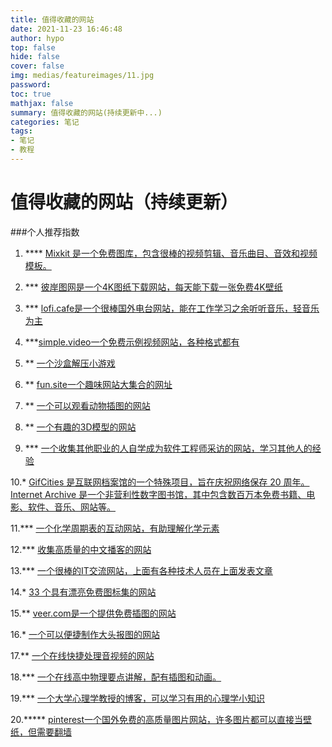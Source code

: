 ```yaml
---
title: 值得收藏的网站
date: 2021-11-23 16:46:48
author: hypo
top: false
hide: false
cover: false
img: medias/featureimages/11.jpg
password:
toc: true
mathjax: false
summary: 值得收藏的网站(持续更新中...)
categories: 笔记
tags:
- 笔记
- 教程
---
```


# 值得收藏的网站（持续更新）
###个人推荐指数

1. **** [Mixkit 是一个免费图库，包含很棒的视频剪辑、音乐曲目、音效和视频模板。](https://mixkit.co/)

2. *** [彼岸图网是一个4K图纸下载网站，每天能下载一张免费4K壁纸](https://pic.netbian.com/)

3. *** [lofi.cafe是一个很棒国外电台网站，能在工作学习之余听听音乐，轻音乐为主](https://www.lofi.cafe/)

4. ***[simple.video一个免费示例视频网站，各种格式都有](https://sample-videos.com/index.php#sample-mp4-video)

5. ** [一个沙盒解压小游戏](http://oskarstalberg.com/game/house/index.html)

6. ** [fun.site一个趣味网站大集合的网址](https://fuun.fun/)

7. ** [一个可以观看动物插图的网站](https://www.flickr.com/photos/biodivlibrary/)

8. ** [一个有趣的3D模型的网站](https://bruno-simon.com/)

9. *** [一个收集其他职业的人自学成为软件工程师采访的网站，学习其他人的经验](https://www.nocsdegree.com/)

10.* [GifCities 是互联网档案馆的一个特殊项目，旨在庆祝网络保存 20 周年。Internet Archive 是一个非营利性数字图书馆，其中包含数百万本免费书籍、电影、软件、音乐、网站等。](https://gifcities.org/)

11.***  [一个化学周期表的互动网站，有助理解化学元素](https://ptable.com/#%E6%80%A7%E8%B4%A8)

12.*** [收集高质量的中文播客的网站](https://typlog.com/podlist/)

13.*** [一个很棒的IT交流网站，上面有各种技术人员在上面发表文章](https://www.indiehackers.com/)

14.* [33 个具有漂亮免费图标集的网站](https://blog.usepastel.com/post/33-beautiful-free-icon-sets)

15.** [veer.com是一个提供免费插图的网站](https://www.veer.com/?utm_source=biantuwang&chid=600)

16.* [一个可以便捷制作大头报图的网站](https://colorfu.art/editor)

17.** [一个在线快捷处理音视频的网站](https://vididoo.vercel.app/)

18.*** [一个在线高中物理要点讲解，配有插图和动画。](https://landgreen.github.io/physics/index.html)

19.*** [一个大学心理学教授的博客，可以学习有用的心理学小知识](http://www.progressfocused.com/)

20.***** [pinterest一个国外免费的高质量图片网站，许多图片都可以直接当壁纸，但需要翻墙](https://www.pinterest.com)
